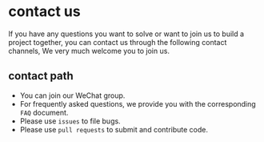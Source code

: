 # contact us

If you have any questions you want to solve or want to join us to build a project together, you can contact us through the following contact channels,
We very much welcome you to join us.

## contact path
- You can join our WeChat group.
- For frequently asked questions, we provide you with the corresponding `FAQ` document.
- Please use `issues` to file bugs.
- Please use `pull requests` to submit and contribute code.